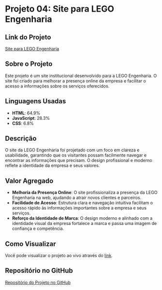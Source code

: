 # Projeto 04: Site para LEGO Engenharia

## Link do Projeto
[Site para LEGO Engenharia](https://www.legoengenharia.org)

## Sobre o Projeto
Este projeto é um site institucional desenvolvido para a LEGO Engenharia. O site foi criado para melhorar a presença online da empresa e facilitar o acesso a informações sobre os serviços oferecidos.

## Linguagens Usadas
- **HTML**: 64.9%
- **JavaScript**: 28.3%
- **CSS**: 6.8%

## Descrição
O site da LEGO Engenharia foi projetado com um foco em clareza e usabilidade, garantindo que os visitantes possam facilmente navegar e encontrar as informações que precisam. O design profissional e moderno reflete a identidade da empresa e seus valores.

## Valor Agregado
- **Melhoria da Presença Online**: O site profissionaliza a presença da LEGO Engenharia na web, ajudando a atrair novos clientes e parceiros.
- **Facilidade de Acesso**: Estrutura clara e navegação intuitiva facilitam o acesso rápido às informações importantes sobre a empresa e seus serviços.
- **Reforço da Identidade de Marca**: O design moderno e alinhado com a identidade visual da empresa fortalece a marca e passa uma imagem de confiança e competência.

## Como Visualizar
Você pode visualizar o projeto ao vivo através do [link](https://www.legoengenharia.org).

## Repositório no GitHub
[Repositório do Projeto no GitHub](URL_do_Repositório)
